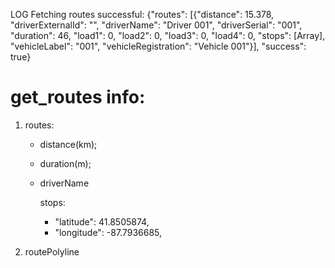 LOG Fetching routes successful: {"routes": [{"distance": 15.378, "driverExternalId": "", "driverName": "Driver 001", "driverSerial": "001", "duration": 46, "load1": 0, "load2": 0, "load3": 0, "load4": 0, "stops": [Array], "vehicleLabel": "001", "vehicleRegistration": "Vehicle 001"}], "success": true}

# get_routes info:

1. routes:

   - distance(km);
   - duration(m);
   - driverName

     stops:

     - "latitude": 41.8505874,
     - "longitude": -87.7936685,

2. routePolyline
